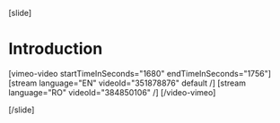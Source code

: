 [slide]
# Introduction

[vimeo-video startTimeInSeconds="1680" endTimeInSeconds="1756"]
[stream language="EN" videoId="351878876" default /]
[stream language="RO" videoId="384850106"  /]
[/video-vimeo]

[/slide]